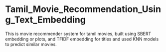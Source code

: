 # Tamil_Movie_Recommendation_Using_Text_Embedding
This is movie recommender system for tamil movies, built using SBERT embedding or plots, and TFIDF embedding for titles and used KNN models to predict similar movies. 
